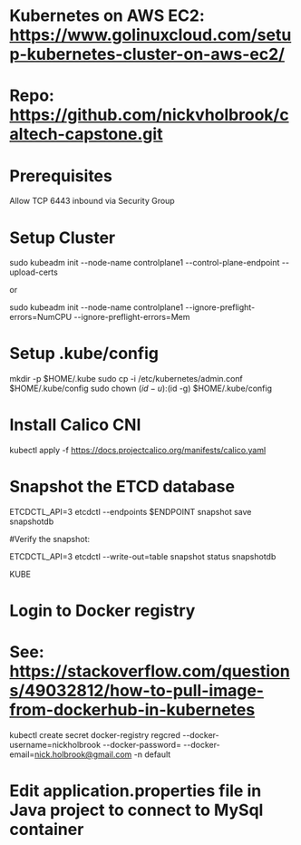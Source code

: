 # Kubernetes on AWS EC2: https://www.golinuxcloud.com/setup-kubernetes-cluster-on-aws-ec2/
# Repo: https://github.com/nickvholbrook/caltech-capstone.git

# Prerequisites

Allow TCP 6443 inbound via Security Group


# Setup Cluster

sudo kubeadm init --node-name controlplane1 --control-plane-endpoint <ip address> --upload-certs 

or

sudo kubeadm init --node-name controlplane1 --ignore-preflight-errors=NumCPU --ignore-preflight-errors=Mem

# Setup .kube/config
  mkdir -p $HOME/.kube
  sudo cp -i /etc/kubernetes/admin.conf $HOME/.kube/config
  sudo chown $(id -u):$(id -g) $HOME/.kube/config

# Install Calico CNI
kubectl apply -f https://docs.projectcalico.org/manifests/calico.yaml

# Snapshot the ETCD database
ETCDCTL_API=3 etcdctl --endpoints $ENDPOINT snapshot save snapshotdb

#Verify the snapshot:

ETCDCTL_API=3 etcdctl --write-out=table snapshot status snapshotdb

KUBE


# Login to Docker registry
# See: https://stackoverflow.com/questions/49032812/how-to-pull-image-from-dockerhub-in-kubernetes
kubectl create secret docker-registry regcred --docker-username=nickholbrook --docker-password=<your-pword> --docker-email=nick.holbrook@gmail.com -n default

# Edit application.properties file in Java project to connect to MySql container